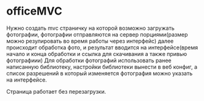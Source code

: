 officeMVC
=========

Нужно создать mvc страничку на которой возможно загружать фотографии, фотографии отправляются на сервер порциями(размер можно резулировать во время работы через интерфейс)
далее происходит обработка фото, и результат вводится на интерфейсе(время начало и конца обработки и ссылка для скачивания а также привью фотографиии)
Для обработки фотографий использовать ранее написанную библиотеку, настройки библиотеки вынести в веб конфиг, а список  разрешений в который изменяется фотография можно указать на интерфейсе.

Страница работает без перезагрузки.
